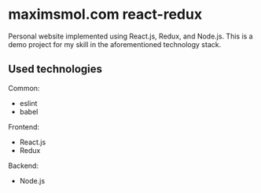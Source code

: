 # maximsmol.com react-redux

Personal website implemented using React.js, Redux, and Node.js. This is a demo project for my skill in the aforementioned technology stack.

## Used technologies

Common:
- eslint
- babel

Frontend:
- React.js
- Redux

Backend:
- Node.js
